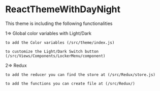 # ReactThemeWithDayNight


This theme is including the following functionalities

1=> Global color variables with Light/Dark

    to add the Color variables (/src/theme/index.js)

    to customize the Light/Dark Switch button (/src/Views/Components/LockerMenu/component)

2=> Redux

    to add the reducer you can find the store at (/src/Redux/store.js)

    to add the functions you can create file at (/src/Redux/)